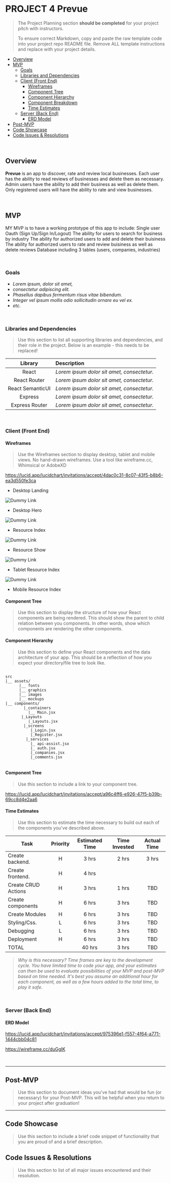 # PROJECT 4 Prevue

> The Project Planning section **should be completed** for your project pitch with instructors.
>
> To ensure correct Markdown, copy and paste the raw template code into your project repo README file. Remove ALL template instructions and replace with your project details.

- [Overview](#overview)
- [MVP](#mvp)
  - [Goals](#goals)
  - [Libraries and Dependencies](#libraries-and-dependencies)
  - [Client (Front End)](#client-front-end)
    - [Wireframes](#wireframes)
    - [Component Tree](#component-tree)
    - [Component Hierarchy](#component-hierarchy)
    - [Component Breakdown](#component-breakdown)
    - [Time Estimates](#time-estimates)
  - [Server (Back End)](#server-back-end)
    - [ERD Model](#erd-model)
- [Post-MVP](#post-mvp)
- [Code Showcase](#code-showcase)
- [Code Issues & Resolutions](#code-issues--resolutions)

<br>

## Overview

**Prevue** is an app to discover, rate and review local businesses. Each user has the ability to read reviews of businesses and delete them as necessary. Admin users have the ability to add their business as well as delete them. Only registered users will have the ability to rate and view businesses.

<br>

## MVP

MY MVP is to have a working prototype of this app to include:
Single user Oauth (Sign Up/Sign In/Logout)
The ability for users to search for business by industry
The ability for authorized users to add and delete their buisiness
The ability for authorized users to rate and review buisiness as well as delete reviews
Database including  3 tables (users, companies, industries)

<br>

### Goals

- _Lorem ipsum, dolor sit amet,_
- _consectetur adipiscing elit._
- _Phasellus dapibus fermentum risus vitae bibendum._
- _Integer vel ipsum mollis odio sollicitudin ornare eu vel ex._
- _etc._

<br>

### Libraries and Dependencies

> Use this section to list all supporting libraries and dependencies, and their role in the project. Below is an example - this needs to be replaced!

|     Library      | Description                                |
| :--------------: | :----------------------------------------- |
|      React       | _Lorem ipsum dolor sit amet, consectetur._ |
|   React Router   | _Lorem ipsum dolor sit amet, consectetur._ |
| React SemanticUI | _Lorem ipsum dolor sit amet, consectetur._ |
|     Express      | _Lorem ipsum dolor sit amet, consectetur._ |
|  Express Router  | _Lorem ipsum dolor sit amet, consectetur._ |

<br>

### Client (Front End)

#### Wireframes

> Use the Wireframes section to display desktop, tablet and mobile views. No hand-drawn wireframes. Use a tool like wireframe.cc, Whimsical or AdobeXD

https://lucid.app/lucidchart/invitations/accept/4dac0c31-8c07-43f5-b8b6-ea3d550fe3ca

- Desktop Landing

![Dummy Link](url)

- Desktop Hero

![Dummy Link](url)

- Resource Index

![Dummy Link](url)

- Resource Show

![Dummy Link](url)

- Tablet Resource Index

![Dummy Link](url)

- Mobile Resource Index

#### Component Tree

> Use this section to display the structure of how your React components are being rendered. This should show the parent to child relation between you components. In other words, show which components are rendering the other components. 

#### Component Hierarchy

> Use this section to define your React components and the data architecture of your app. This should be a reflection of how you expect your directory/file tree to look like. 

``` structure

src
|__ assets/
      |__ fonts
      |__ graphics
      |__ images
      |__ mockups
|__ components/
        |_containers
          |__ Main.jsx
       |_Layouts
          |_Layouts.jsx
        |_screens
           |_Login.jsx
           |_Register.jsx
         |_services
           |_ api-assist.jsx
           |_ auth.jsx
           |_companies.jsx
           |_comments.jsx


```

#### Component Tree 


> Use this section to include a link to your component tree.

https://lucid.app/lucidchart/invitations/accept/a96c4ff6-e926-47f5-b39b-69cc8d4e2aa6

#### Time Estimates

> Use this section to estimate the time necessary to build out each of the components you've described above.

| Task                | Priority | Estimated Time | Time Invested | Actual Time |
| ------------------- | :------: | :------------: | :-----------: | :---------: |
| Create backend.     |    H     |     3 hrs      |     2 hrs     |    3 hrs    |
| Create frontend.    |    H     |     4 hrs      
| Create CRUD Actions |    H     |     3 hrs      |     1 hrs     |     TBD     |
| Create components   |    H     |     6 hrs      |     3 hrs     |     TBD     |
| Create Modules      |    H     |     6 hrs      |     3 hrs     |     TBD     |
| Styling/Css.        |    L     |     6 hrs      |     3 hrs     |     TBD     |
| Debugging           |    L     |     6 hrs      |     3 hrs     |     TBD     |
| Deployment          |    H     |     6 hrs      |     3 hrs     |     TBD     |
| TOTAL               |          |     40 hrs      |     3 hrs     |     TBD     |

> _Why is this necessary? Time frames are key to the development cycle. You have limited time to code your app, and your estimates can then be used to evaluate possibilities of your MVP and post-MVP based on time needed. It's best you assume an additional hour for each component, as well as a few hours added to the total time, to play it safe._

<br>

### Server (Back End)

#### ERD Model

https://lucid.app/lucidchart/invitations/accept/975396e1-f557-4f64-a771-1444cbb04c81

https://wireframe.cc/duGgIK

<br>

***

## Post-MVP

> Use this section to document ideas you've had that would be fun (or necessary) for your Post-MVP. This will be helpful when you return to your project after graduation!

***

## Code Showcase

> Use this section to include a brief code snippet of functionality that you are proud of and a brief description.

## Code Issues & Resolutions

> Use this section to list of all major issues encountered and their resolution.